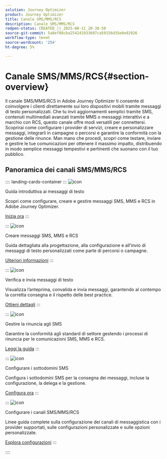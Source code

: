```yaml
---
solution: Journey Optimizer
product: Journey Optimizer
title: Canale SMS/MMS/RCS
description: Canale SMS/MMS/RCS
redpen-status: CREATED_||_2025-08-11_20-38-50
source-git-commit: 5a8ef88cba254241933607ca59156d35e0e92926
workflow-type: tm+mt
source-wordcount: '254'
ht-degree: 5%

---
```



# Canale SMS/MMS/RCS{#section-overview}

Il canale SMS/MMS/RCS in Adobe Journey Optimizer ti consente di coinvolgere i clienti direttamente sui loro dispositivi mobili tramite messaggi di testo personalizzati. Che tu invii aggiornamenti semplici tramite SMS, contenuti multimediali avanzati tramite MMS o messaggi interattivi e a marchio con RCS, questo canale offre modi versatili per connettersi. Scoprirai come configurare i provider di servizi, creare e personalizzare messaggi, integrarli in campagne o percorsi e garantire la conformità con la gestione delle rinunce. Man mano che procedi, scopri come testare, inviare e gestire le tue comunicazioni per ottenere il massimo impatto, distribuendo in modo semplice messaggi tempestivi e pertinenti che suonano con il tuo pubblico.

## Panoramica dei canali SMS/MMS/RCS

:::: landing-cards-container
:::
![icon](https://cdn.experienceleague.adobe.com/icons/circle-play.svg)

Guida introduttiva ai messaggi di testo

Scopri come configurare, creare e gestire messaggi SMS, MMS e RCS in Adobe Journey Optimizer.

[Inizia ora](../using/sms/get-started-sms.md)
:::

:::
![icon](https://cdn.experienceleague.adobe.com/icons/list-check.svg)

Creare messaggi SMS, MMS e RCS

Guida dettagliata alla progettazione, alla configurazione e all’invio di messaggi di testo personalizzati come parte di percorsi o campagne.

[Ulteriori informazioni](../using/sms/create-sms.md)
:::

:::
![icon](https://cdn.experienceleague.adobe.com/icons/list-check.svg)

Verifica e invia messaggi di testo

Visualizza l’anteprima, convalida e invia messaggi, garantendo al contempo la corretta consegna e il rispetto delle best practice.

[Ottieni dettagli](../using/sms/send-sms.md)
:::

:::
![icon](https://cdn.experienceleague.adobe.com/icons/shield-halved.svg)

Gestire la rinuncia agli SMS

Garantire la conformità agli standard di settore gestendo i processi di rinuncia per le comunicazioni SMS, MMS e RCS.

[Leggi la guida](../using/sms/sms-opt-out.md)
:::

:::
![icon](https://cdn.experienceleague.adobe.com/icons/gear.svg)

Configurare i sottodomini SMS

Configura i sottodomini SMS per la consegna dei messaggi, incluse la configurazione, la delega e la gestione.

[Configura ora](../using/sms/sms-subdomains.md)
:::

:::
![icon](https://cdn.experienceleague.adobe.com/icons/code-branch.svg)

Configurare i canali SMS/MMS/RCS

Linee guida complete sulla configurazione dei canali di messaggistica con i provider supportati, sulle configurazioni personalizzate e sulle opzioni personalizzate.

[Esplora configurazioni](configure-sms-landing-page.md)
:::

::::
